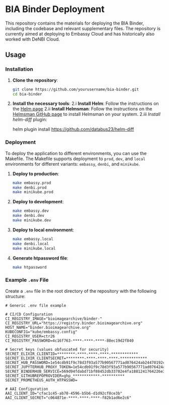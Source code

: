 # BIA Binder Deployment

This repository contains the materials for deploying the BIA Binder, including the codebase and relevant supplementary files. The repository is currently aimed at deploying to Embassy Cloud and has historically also worked with DeNBI Cloud.

## Usage

### Installation

1. **Clone the repository**:
    ```bash
    git clone https://github.com/yourusername/bia-binder.git
    cd bia-binder
    ```

2. **Install the necessary tools**:
2.i **Install Helm**: Follow the instructions on the [Helm page](https://helm.sh/docs/intro/install/)
2.ii **Install Helmsman**: Follow the instructions on the [Helmsman GitHub page](https://github.com/Praqma/helmsman) to install Helmsman on your system.
2.iii *Install helm-diff* plugin: 

    helm plugin install https://github.com/databus23/helm-diff

### Deployment

To deploy the application to different environments, you can use the Makefile. The Makefile supports deployment to `prod`, `dev`, and `local` environments for different variants: `embassy`, `denbi`, and `minikube`.

1. **Deploy to production**:
    ```bash
    make embassy.prod
    make denbi.prod
    make minikube.prod
    ```

2. **Deploy to development**:
    ```bash
    make embassy.dev
    make denbi.dev
    make minikube.dev
    ```

3. **Deploy to local environment**:
    ```bash
    make embassy.local
    make denbi.local
    make minikube.local
    ```

4. **Generate htpassword file**:
    ```bash
    make htpassword
    ```

### Example `.env` File

Create a `.env` file in the root directory of the repository with the following structure:

```env
# Generic .env file example

# CI/CD Configuration
CI_REGISTRY_IMAGE="bioimagearchive/binder-"
CI_REGISTRY_URL="https://registry.binder.bioimagearchive.org"
HOST_NAME="binder.bioimagearchive.org"
KUBECONFIG="kube/embassy.config"
CI_REGISTRY_USER=ctr26
CI_REGISTRY_PASSWORD=4c16f763-****-****-****-80ec19d2f840

# Secret keys (values obfuscated for security)
SECRET_ELIXIR_CLIENTID=********-****-****-****-************
SECRET_ELIXIR_CLIENTSECRET=********-****-****-****-************
SECRET_HUB_PASSWORD=1e54cdb91f9c78d3f93a577b90567771ad076424ab24470192cc0776a3d45bd5
SECRET_JUPYTERHUB_PROXY_TOKEN=1e54cdb91f9c78d3f93a577b90567771ad076424ab24470192cc0776a3d45bd5
SECRET_BINDERHUB_SERVICE=569d94fdabd71bf88452db33782e4fa1881241764226e3038aedf6ec2cce1aa1
SECRET_GITHUBREPOPROVIDER=ghp_************-**********
SECRET_PROMETHEUS_AUTH_HTPASSWD=

# AAI Configuration
AAI_CLIENT_ID="cfac1c45-ab70-4596-b5b6-d1d92cf8ce3b"
AAI_CLIENT_SECRET="c064871e-****-****-****-f82b1ad6e2c6"
